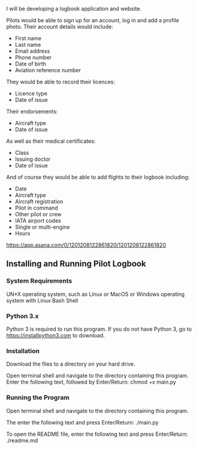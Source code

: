 I will be developing a logbook application and website.

Pilots would be able to sign up for an account, log in and add a profile photo. Their account details would include:
* First name
* Last name
* Email address
* Phone number
* Date of birth
* Aviation reference number

They would be able to record their licences:
* Licence type
* Date of issue

Their endorsements:
* Aircraft type
* Date of issue

As well as their medical certificates:
* Class
* Issuing doctor
* Date of issue

And of course they would be able to add flights to their logbook including:
* Date
* Aircraft type
* Aircraft registration
* Pilot in command
* Other pilot or crew
* IATA airport codes
* Single or multi-engine
* Hours

https://app.asana.com/0/1201208122861820/1201208122861820

## Installing and Running Pilot Logbook

### System Requirements

UN*X operating system, such as Linux or MacOS
or
Windows operating system with Linux Bash Shell

### Python 3.x
Python 3 is required to run this program. If you do not have Python 3, go to https://installpython3.com to download.

### Installation

Download the files to a directory on your hard drive.

Open terminal shell and navigate to the directory containing this program.
Enter the following text, followed by Enter/Return:
chmod +x main.py

<!--Oliver's description:
If you want to run my software, clone my repo, create a new venv, activate venv, install packages you need then run the app.-->

### Running the Program

Open terminal shell and navigate to the directory containing this program.

The enter the following text and press Enter/Return:
./main.py

To open the README file, enter the following text and press Enter/Return:
./readme.md